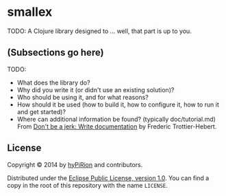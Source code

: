 # smallex

TODO: A Clojure library designed to ... well, that part is up to you.

## (Subsections go here)

TODO:
* What does the library do?
* Why did you write it (or didn't use an existing solution)?
* Who should be using it, and for what reasons?
* How should it be used (how to build it, how to configure it, how to run it and get started)?
* Where can additional information be found? (typically doc/tutorial.md)
From [Don't be a jerk: Write documentation](http://ferd.ca/don-t-be-a-jerk-write-documentation.html)
by Frederic Trottier-Hebert.

## License

Copyright © 2014 by [hyPiRion](https://github.com/hyPiRion) and
contributors.

Distributed under the [Eclipse Public License, version 1.0][license]. You can
find a copy in the root of this repository with the name `LICENSE`.

[license]: http://www.eclipse.org/legal/epl-v10.html "Eclipse Public License, version 1.0"

